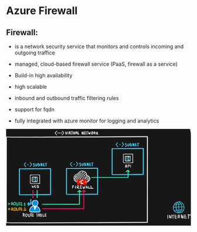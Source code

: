 # Azure Firewall

## Firewall:
- is a network security service that monitors and controls incoming and outgoing traffice

- managed, cloud-based firewall service (PaaS, firewall as a service)
- Build-in high availability
- high scalable
- inbound and outbound traffic filtering rules
- support for fqdn
- fully integrated with azure monitor for logging and analytics

<img src="..\Images\azureFirewall.png" alt="azureFirewall.png" />